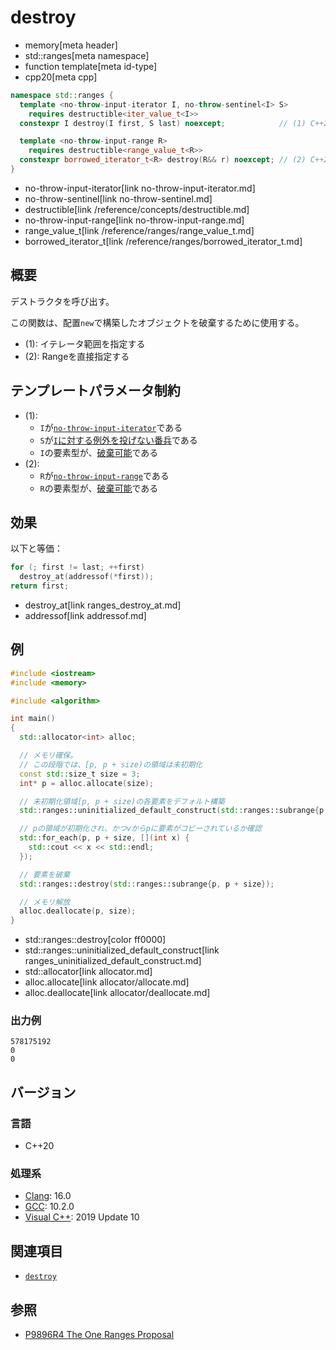 # destroy
* memory[meta header]
* std::ranges[meta namespace]
* function template[meta id-type]
* cpp20[meta cpp]

```cpp
namespace std::ranges {
  template <no-throw-input-iterator I, no-throw-sentinel<I> S>
    requires destructible<iter_value_t<I>>
  constexpr I destroy(I first, S last) noexcept;            // (1) C++20

  template <no-throw-input-range R>
    requires destructible<range_value_t<R>>
  constexpr borrowed_iterator_t<R> destroy(R&& r) noexcept; // (2) C++20
}
```
* no-throw-input-iterator[link no-throw-input-iterator.md]
* no-throw-sentinel[link no-throw-sentinel.md]
* destructible[link /reference/concepts/destructible.md]
* no-throw-input-range[link no-throw-input-range.md]
* range_value_t[link /reference/ranges/range_value_t.md]
* borrowed_iterator_t[link /reference/ranges/borrowed_iterator_t.md]

## 概要
デストラクタを呼び出す。

この関数は、配置`new`で構築したオブジェクトを破棄するために使用する。

- (1): イテレータ範囲を指定する
- (2): Rangeを直接指定する


## テンプレートパラメータ制約
- (1):
    - `I`が[`no-throw-input-iterator`](no-throw-input-iterator.md)である
    - `S`が[`I`に対する例外を投げない番兵](no-throw-sentinel.md)である
    - `I`の要素型が、[破棄可能](/reference/concepts/destructible.md)である
- (2):
    - `R`が[`no-throw-input-range`](no-throw-input-range.md)である
    - `R`の要素型が、[破棄可能](/reference/concepts/destructible.md)である


## 効果
以下と等価：

```cpp
for (; first != last; ++first)
  destroy_at(addressof(*first));
return first;
```
* destroy_at[link ranges_destroy_at.md]
* addressof[link addressof.md]


## 例
```cpp example
#include <iostream>
#include <memory>

#include <algorithm>

int main()
{
  std::allocator<int> alloc;

  // メモリ確保。
  // この段階では、[p, p + size)の領域は未初期化
  const std::size_t size = 3;
  int* p = alloc.allocate(size);

  // 未初期化領域[p, p + size)の各要素をデフォルト構築
  std::ranges::uninitialized_default_construct(std::ranges::subrange{p, p + size});

  // pの領域が初期化され、かつvからpに要素がコピーされているか確認
  std::for_each(p, p + size, [](int x) {
    std::cout << x << std::endl;
  });

  // 要素を破棄
  std::ranges::destroy(std::ranges::subrange{p, p + size});

  // メモリ解放
  alloc.deallocate(p, size);
}
```
* std::ranges::destroy[color ff0000]
* std::ranges::uninitialized_default_construct[link ranges_uninitialized_default_construct.md]
* std::allocator[link allocator.md]
* alloc.allocate[link allocator/allocate.md]
* alloc.deallocate[link allocator/deallocate.md]

### 出力例
```
578175192
0
0
```

## バージョン
### 言語
- C++20

### 処理系
- [Clang](/implementation.md#clang): 16.0
- [GCC](/implementation.md#gcc): 10.2.0
- [Visual C++](/implementation.md#visual_cpp): 2019 Update 10


## 関連項目
- [`destroy`](destroy.md)

## 参照
- [P9896R4 The One Ranges Proposal](https://www.open-std.org/jtc1/sc22/wg21/docs/papers/2018/p0896r4.pdf)

